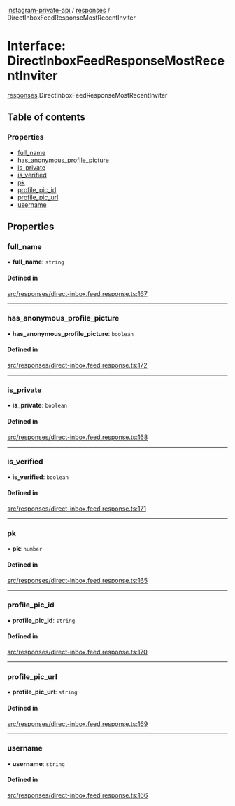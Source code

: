 [instagram-private-api](../../README.md) / [responses](../../modules/responses.md) / DirectInboxFeedResponseMostRecentInviter

# Interface: DirectInboxFeedResponseMostRecentInviter

[responses](../../modules/responses.md).DirectInboxFeedResponseMostRecentInviter

## Table of contents

### Properties

- [full\_name](DirectInboxFeedResponseMostRecentInviter.md#full_name)
- [has\_anonymous\_profile\_picture](DirectInboxFeedResponseMostRecentInviter.md#has_anonymous_profile_picture)
- [is\_private](DirectInboxFeedResponseMostRecentInviter.md#is_private)
- [is\_verified](DirectInboxFeedResponseMostRecentInviter.md#is_verified)
- [pk](DirectInboxFeedResponseMostRecentInviter.md#pk)
- [profile\_pic\_id](DirectInboxFeedResponseMostRecentInviter.md#profile_pic_id)
- [profile\_pic\_url](DirectInboxFeedResponseMostRecentInviter.md#profile_pic_url)
- [username](DirectInboxFeedResponseMostRecentInviter.md#username)

## Properties

### full\_name

• **full\_name**: `string`

#### Defined in

[src/responses/direct-inbox.feed.response.ts:167](https://github.com/Nerixyz/instagram-private-api/blob/4971f34/src/responses/direct-inbox.feed.response.ts#L167)

___

### has\_anonymous\_profile\_picture

• **has\_anonymous\_profile\_picture**: `boolean`

#### Defined in

[src/responses/direct-inbox.feed.response.ts:172](https://github.com/Nerixyz/instagram-private-api/blob/4971f34/src/responses/direct-inbox.feed.response.ts#L172)

___

### is\_private

• **is\_private**: `boolean`

#### Defined in

[src/responses/direct-inbox.feed.response.ts:168](https://github.com/Nerixyz/instagram-private-api/blob/4971f34/src/responses/direct-inbox.feed.response.ts#L168)

___

### is\_verified

• **is\_verified**: `boolean`

#### Defined in

[src/responses/direct-inbox.feed.response.ts:171](https://github.com/Nerixyz/instagram-private-api/blob/4971f34/src/responses/direct-inbox.feed.response.ts#L171)

___

### pk

• **pk**: `number`

#### Defined in

[src/responses/direct-inbox.feed.response.ts:165](https://github.com/Nerixyz/instagram-private-api/blob/4971f34/src/responses/direct-inbox.feed.response.ts#L165)

___

### profile\_pic\_id

• **profile\_pic\_id**: `string`

#### Defined in

[src/responses/direct-inbox.feed.response.ts:170](https://github.com/Nerixyz/instagram-private-api/blob/4971f34/src/responses/direct-inbox.feed.response.ts#L170)

___

### profile\_pic\_url

• **profile\_pic\_url**: `string`

#### Defined in

[src/responses/direct-inbox.feed.response.ts:169](https://github.com/Nerixyz/instagram-private-api/blob/4971f34/src/responses/direct-inbox.feed.response.ts#L169)

___

### username

• **username**: `string`

#### Defined in

[src/responses/direct-inbox.feed.response.ts:166](https://github.com/Nerixyz/instagram-private-api/blob/4971f34/src/responses/direct-inbox.feed.response.ts#L166)
